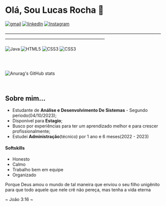 # Olá, Sou Lucas Rocha 🫡
[![gmail](https://img.shields.io/badge/Gmail-D14836?style=for-the-badge&logo=gmail&logoColor=white)](mailto:lucasrocha03.2003@gmail.com)
[![linkedln](https://img.shields.io/badge/LinkedIn-0077B5?style=for-the-badge&logo=linkedin&logoColor=white)](https://www.linkedin.com/in/%20lucas-rocha-dev-adm)
[![Instagram](https://img.shields.io/badge/Instagram-E4405F?style=for-the-badge&logo=instagram&logoColor=white)](https://www.instagram.com/lucas__g.r/)

<p>―――――――――――――――――――――――――――――――――――――――――――――――――――――――――――</p>
<div display="inline-block">
<img align="center" alt="Java" src="https://img.shields.io/badge/Java-ED8B00?style=for-the-badge&logo=openjdk&logoColor=white" />
<img align="center" alt="HTML5" src="https://img.shields.io/badge/HTML5-E34F26?style=for-the-badge&logo=html5&logoColor=white" />
<img align="center" alt="CSS3" src="https://img.shields.io/badge/CSS3-1572B6?style=for-the-badge&logo=css3&logoColor=white">
<img align="center" alt="CSS3" src="https://img.shields.io/badge/C-00599C?style=for-the-badge&logo=c&logoColor=white">
</div>

<br><br>

![Anurag's GitHub stats](https://github-readme-stats.vercel.app/api?username=Lucas-G-Rocha&show_icons=true&theme=tokyonight)

<br>

## Sobre mim...
<ul>
  <li>Estudante de <strong>Análise e Desenvolvimento De Sistemas</strong> - Segundo periodo(04/10/2023);</li>
  <li>Disponível para <strong>Estagio</strong>;</li>
  <li>Busco por experiências para ter um aprendizado melhor e para crescer profissionalmente;</li>
  <li>Estudei <strong>Administração</strong>(técnico) por 1 ano e 6 meses(2022 - 2023)</li>
 
</ul> 

#### Softskills

<ul>
  <li>Honesto</li>
  <li>Calmo</li>
  <li>Trabalho bem em equipe</li>
  <li>Organizado</li>
</ul>

<p>Porque Deus amou o mundo de tal maneira que enviou o seu filho unigênito para que todo aquele que nele crê não pereça, mas tenha a vida eterna <br> </p> 
<p>~ João 3:16 ~</p>
   
 







